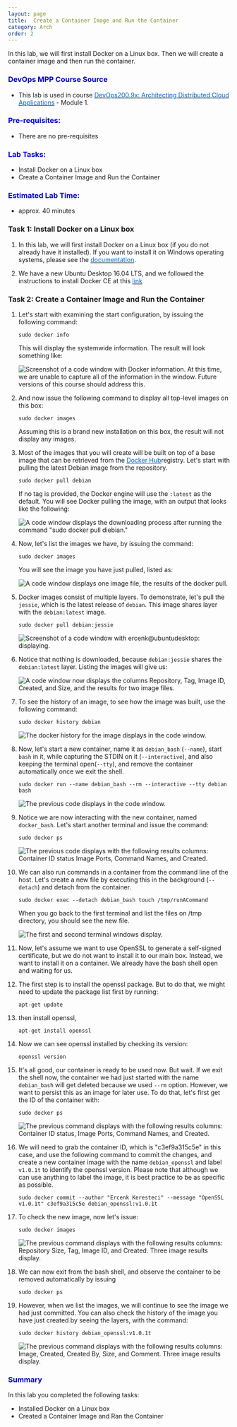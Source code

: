 ```yaml
---
layout: page
title:  Create a Container Image and Run the Container 
category: Arch
order: 2
---
```




In this lab, we will first install Docker on a Linux box. Then we will create a container image and then run the container.


<h3><span style="color: #0000CD;">DevOps MPP Course Source </span></h3>

- This lab is used in course <a href="https://www.edx.org/course/architecting-distributed-cloud-microsoft-devops200-9x-1" target="_blank"><span style="color: #0066cc;" color="#0066cc">DevOps200.9x: Architecting Distributed Cloud Applications</span></a> - Module 1.


<h3><span style="color: #0000CD;"> Pre-requisites:</span></h3>

- There are no pre-requisites



<h3><span style="color: #0000CD;"> Lab Tasks:</span></h3> 

- Install Docker on a Linux box
- Create a Container Image and Run the Container 



<h3><span style="color: #0000CD;">Estimated Lab Time:</span></h3>

- approx. 40 minutes  




### Task 1: Install Docker on a Linux box


1. In this lab, we will first install Docker on a Linux box (if you do not already have it installed). If you want to install it on Windows operating systems, please see the <a href="https://docs.microsoft.com/en-us/virtualization/windowscontainers/about/" target="_blank"><span style="color: #0066cc;" color="#0066cc">documentation</span></a>.

2. We have a new Ubuntu Desktop 16.04 LTS, and we followed the instructions to install Docker CE at this <a href="https://docs.docker.com/engine/installation/linux/ubuntu/#recommended-extra-packages-for-trusty-1404" target="_blank"><span style="color: #0066cc;" color="#0066cc">link</span></a>



### Task 2: Create a Container Image and Run the Container 

1. Let's start with examining the start configuration, by issuing the following command:

    ```
    sudo docker info
    ```

    This will display the systemwide information. The result will look something like:

    ![Screenshot of a code window with Docker information. At this time, we are unable to capture all of the information in the window. Future versions of this course should address this.](../assets/createandruncontainer-jan2018/docker_info.png)

2. And now issue the following command to display all top-level images on this box:

    ```
    sudo docker images
    ```

    Assuming this is a brand new installation on this box, the result will not display any images.



3. Most of the images that you will create will be built on top of a base image that can be retrieved from the <a href="https://hub.docker.com/" target="_blank"><span style="color: #0066cc;" color="#0066cc">Docker Hub</span></a>registry. Let's start with pulling the latest Debian image from the repository. 

    ```
    sudo docker pull debian
    ```

    If no tag is provided, the Docker engine will use the `:latest` as the default. You will see Docker pulling the image, with an output that looks like the following:

    ![A code window displays the downloading process after running the command "sudo docker pull diebian."](../assets/createandruncontainer-jan2018/docker_pull.gif)

4. Now, let's list the images we have, by issuing the command:

    ```
    sudo docker images
    ```

    You will see the image you have just pulled, listed as:

    ![A code window displays one image file, the results of the docker pull.](../assets/createandruncontainer-jan2018/docker_images1.png)

5. Docker images consist of multiple layers. To demonstrate, let's pull the `jessie`, which is the latest release of `debian`. This image shares layer with the `debian:latest` image.

    ```
    sudo docker pull debian:jessie
    ```

    ![Screenshot of a code window with ercenk@ubuntudesktop: displaying.](../assets/createandruncontainer-jan2018/docker_pull_layer.gif)

6. Notice that nothing is downloaded, because `debian:jessie` shares the `debian:latest` layer. Listing the images will give us:

    ![A code window now displays the columns Repository, Tag, Image ID, Created, and Size, and the results for two image files.](../assets/createandruncontainer-jan2018/docker_images2.png)

7. To see the history of an image, to see how the image was built, use the following command:

    ```
    sudo docker history debian
    ```

    ![The docker history for the image displays in the code window.](../assets/createandruncontainer-jan2018/docker_history1.png)



8. Now, let's start a new container, name it as `debian_bash` (`--name`), start `bash` in it, while capturing the STDIN on it (`--interactive`), and also keeping the terminal open(`--tty`), and remove the container automatically once we exit the shell.

    ```
    sudo docker run --name debian_bash --rm --interactive --tty debian bash
    ```

    ![The previous code displays in the code window.](../assets/createandruncontainer-jan2018/docker_run.png)

9. Notice we are now interacting with the new container, named `docker_bash`. Let's start another terminal and issue the command: 

    ```
    sudo docker ps
    ```

    ![The previous code displays with the following results columns: Container ID status Image Ports, Command Names, and Created.](../assets/createandruncontainer-jan2018/docker_ps.png)

10. We can also run commands in a container from the command line of the host. Let's create a new file by executing this in the background (`--detach`) and detach from the container.

    ```
    sudo docker exec --detach debian_bash touch /tmp/runACommand
    ```

    When you go back to the first terminal and list the files on /tmp directory, you should see the new file.

    ![The first and second terminal windows display.](../assets/createandruncontainer-jan2018/docker_exec.png)

11. Now, let's assume we want to use OpenSSL to generate a self-signed certificate, but we do not want to install it to our main box. Instead, we want to install it on a container. We already have the bash shell open and waiting for us.

12. The first step is to install the openssl package. But to do that, we might need to update the package list first by running: 

    ```
    apt-get update
    ```

13. then install openssl,

    ```
    apt-get install openssl
    ```

14. Now we can see openssl installed by checking its version:

    ```
    openssl version
    ```

15. It's all good, our container is ready to be used now. But wait. If we exit the shell now, the container we had just started with the name `debian_bash` will get deleted because we used `--rm` option. However, we want to persist this as an image for later use. To do that, let's first get the ID of the container with:

    ```
    sudo docker ps
    ```

    ![The previous command displays with the following results columns: Container ID status, Image Ports, Command Names, and Created.](../assets/createandruncontainer-jan2018/docker_ps1.png)

16. We will need to grab the container ID, which is "c3ef9a315c5e" in this case, and use the following command to commit the changes, and create a new container image with the name `debian_openssl` and label `v1.0.1t` to identify the openssl version. Please note that although we can use anything to label the image, it is best practice to be as specific as possible.

    ```
    sudo docker commit --author "Ercenk Keresteci" --message "OpenSSL v1.0.1t" c3ef9a315c5e debian_openssl:v1.0.1t
    ```

17. To check the new image, now let's issue:

    ```
    sudo docker images
    ```

    ![The previous command displays with the following results columns: Repository Size, Tag, Image ID, and Created. Three image results display.](../assets/createandruncontainer-jan2018/docker_images3.png)

18. We can now exit from the bash shell, and observe the container to be removed automatically by issuing 

    ```
    sudo docker ps
    ```

19. However, when we list the images, we will continue to see the image we had just committed. You can also check the history of the image you have just created by seeing the layers, with the command:

    ```
    sudo docker history debian_openssl:v1.0.1t
    ```

    ![The previous command displays with the following results columns: Image, Created, Created By, Size, and Comment. Three image results display.](../assets/createandruncontainer-jan2018/docker_history2.png)


<h3><span style="color: #0000CD;"> Summary</span></h3>

In this lab you completed the following tasks:

- Installed Docker on a Linux box
- Created a Container Image and Ran the Container 